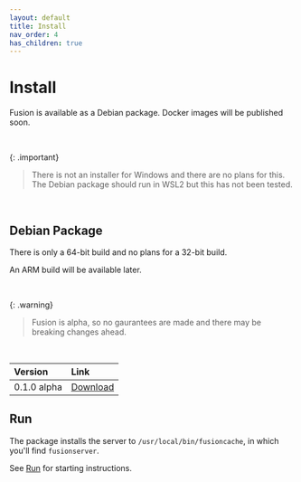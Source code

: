 ```yaml
---
layout: default
title: Install
nav_order: 4
has_children: true
---
```


# Install
Fusion is available as a Debian package. Docker images will be published soon.

<br/>

{: .important}
>There is not an installer for Windows and there are no plans for this.
>The Debian package should run in WSL2 but this has not been tested.


<br/>

## Debian Package
There is only a 64-bit build and no plans for a 32-bit build.

An ARM build will be available later.

<br/>

{: .warning}
>Fusion is alpha, so no gaurantees are made and there may be breaking changes ahead.

<br/>

| Version     | Link        |
|:---|:---|
|0.1.0 alpha|[Download](https://github.com/FusionCache/releases/tree/main/0.1)|


## Run
The package installs the server to `/usr/local/bin/fusioncache`, in which you'll find `fusionserver`.

See [Run](run.md) for starting instructions.










